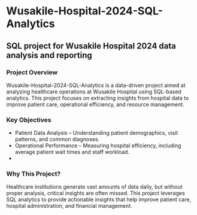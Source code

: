 # Wusakile-Hospital-2024-SQL-Analytics
## SQL project for Wusakile Hospital 2024 data analysis and reporting

### Project Overview
Wusakile-Hospital-2024-SQL-Analytics is a data-driven project aimed at analyzing healthcare operations at Wusakile Hospital using SQL-based analytics. This project focuses on extracting insights from hospital data to improve patient care, operational efficiency, and resource management.

### Key Objectives
- Patient Data Analysis – Understanding patient demographics, visit patterns, and common diagnoses.
- Operational Performance – Measuring hospital efficiency, including average patient wait times and staff workload.
- 
### Why This Project?
Healthcare institutions generate vast amounts of data daily, but without proper analysis, critical insights are often missed. This project leverages SQL analytics to provide actionable insights that help improve patient care, hospital administration, and financial management.
